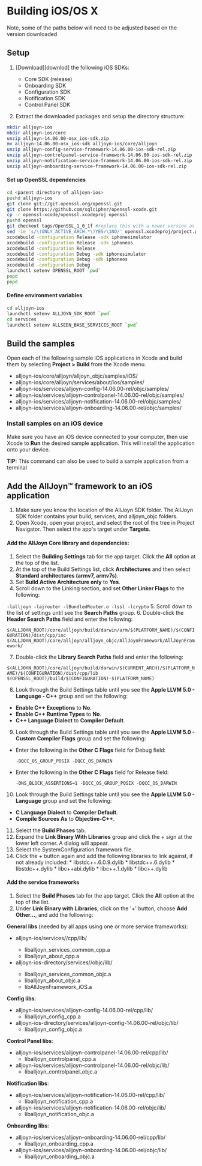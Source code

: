 # Building iOS/OS X

Note, some of the paths below will need to be adjusted based on the version downloaded

## Setup

1. [Download][downlod] the following iOS SDKs:
     * Core SDK (release)
     * Onboarding SDK
     * Configuration SDK
     * Notification SDK
     * Control Panel SDK

2. Extract the downloaded packages and setup the directory structure:

```sh
mkdir alljoyn-ios
mkdir alljoyn-ios/core
unzip alljoyn-14.06.00-osx_ios-sdk.zip
mv alljoyn-14.06.00-osx_ios-sdk alljoyn-ios/core/alljoyn
unzip alljoyn-config-service-framework-14.06.00-ios-sdk-rel.zip
unzip alljoyn-controlpanel-service-framework-14.06.00-ios-sdk-rel.zip
unzip alljoyn-notification-service-framework-14.06.00-ios-sdk-rel.zip
unzip alljoyn-onboarding-service-framework-14.06.00-ios-sdk-rel.zip
```

#### Set up OpenSSL dependencies

```sh
cd <parent directory of alljoyn-ios>
pushd alljoyn-ios
git clone git://git.openssl.org/openssl.git
git clone https://github.com/sqlcipher/openssl-xcode.git
cp -r openssl-xcode/openssl.xcodeproj openssl
pushd openssl
git checkout tags/OpenSSL_1_0_1f #replace this with a newer version as available
sed -ie 's/\(ONLY_ACTIVE_ARCH.*\)YES/\1NO/' openssl.xcodeproj/project.pbxproj
xcodebuild -configuration Release -sdk iphonesimulator
xcodebuild -configuration Release -sdk iphoneos
xcodebuild -configuration Release
xcodebuild -configuration Debug -sdk iphonesimulator
xcodebuild -configuration Debug -sdk iphoneos
xcodebuild -configuration Debug
launchctl setenv OPENSSL_ROOT `pwd`
popd
popd
```

#### Define environment variables

```sh
cd alljoyn-ios
launchctl setenv ALLJOYN_SDK_ROOT `pwd`
cd services
launchctl setenv ALLSEEN_BASE_SERVICES_ROOT `pwd`
```

## Build the samples
Open each of the following sample iOS applications in Xcode and build
them by selecting __Project > Build__ from the Xcode menu.

* alljoyn-ios/core/alljoyn/alljoyn_objc/samples/iOS/
* alljoyn-ios/core/alljoyn/services/about/ios/samples/
* alljoyn-ios/services/alljoyn-config-14.06.00-rel/objc/samples/
* alljoyn-ios/services/alljoyn-controlpanel-14.06.00-rel/objc/samples/
* alljoyn-ios/services/alljoyn-notification-14.06.00-rel/objc/samples/
* alljoyn-ios/services/alljoyn-onboarding-14.06.00-rel/objc/samples/

### Install samples on an iOS device
Make sure you have an iOS device connected to your computer, then use
Xcode to __Run__ the desired sample application. This will install
the application onto your device.

**TIP:** This command can also be used to build a sample application from a terminal

<!-- QUESTION FOR WAYNE: Need to insert command -->
<!-- TODO - insert scons command here -->

## Add the AllJoyn&trade; framework to an iOS application

1. Make sure you know the location of the AllJoyn SDK folder.
The AllJoyn SDK folder contains your build, services, and alljoyn_objc folders.
2. Open Xcode, open your project, and select the root of the tree in
Project Navigator. Then select the app's target under __Targets__.

#### Add the AllJoyn Core library and dependencies:

1. Select the __Building Settings__ tab for the app target. Click the __All__ option at the top of the list.
2. At the top of the Build Settings list, click __Architectures__ and then select __Standard architectures (armv7, armv7s)__.
3. Set __Build Active Architecture only__ to __Yes__.
4. Scroll down to the Linking section, and set __Other Linker Flags__ to the following:

  `-lalljoyn -lajrouter -lBundledRouter.o -lssl -lcrypto`
5. Scroll down to the list of settings until see the __Search Paths__ group.
6. Double-click the __Header Search Paths__ field and enter the following:

  `$(ALLJOYN_ROOT)/core/alljoyn/build/darwin/arm/$(PLATFORM_NAME)/$(CONFIGURATION)/dist/cpp/inc`
  `$(ALLJOYN_ROOT)/core/alljoyn/alljoyn_objc/AllJoynFramework/AllJoynFramework/`

7.  Double-click the __Library Search Paths__ field and enter the following:

  `$(ALLJOYN_ROOT)/core/alljoyn/build/darwin/$(CURRENT_ARCH)/$(PLATFORM_NAME)/$(CONFIGURATION)/dist/cpp/lib`
  `$(OPENSSL_ROOT)/build/$(CONFIGURATION)-$(PLATFORM_NAME)`

8.  Look through the Build Settings table until you see the __Apple LLVM 5.0 - Language - C++__ group and set the following:
  * __Enable C++ Exceptions__ to __No__.
  * __Enable C++ Runtime Types__ to __No__.
  *	__C++ Language Dialect__ to __Compiler Default__.

9.  Look through the Build Settings table until you see the __Apple LLVM 5.0 - Custom
Compiler Flags__ group and set the following:
  * Enter the following in the __Other C Flags__ field for Debug field:

      `-DQCC_OS_GROUP_POSIX -DQCC_OS_DARWIN`

  * Enter the following in the __Other C Flags__ field for Release field:

      `-DNS_BLOCK_ASSERTIONS=1 -DQCC_OS_GROUP_POSIX -DQCC_OS_DARWIN`

10.  Look through the Build Settings table until you see the __Apple LLVM 5.0 - Language__ group and set the following:
  * __C Language Dialect__ to __Compiler Default__.
  * __Compile Sources As__ to __Objective-C++__.
11.  Select the __Build Phases__ tab.
12.  Expand the __Link Binary With Libraries__ group and click the + sign at the lower left corner. A dialog will appear.
  1. Select the SystemConfiguration.framework file.
  2.  Click the + button again and add the following libraries to link against, if not already included:
    * libstdc++.6.0.9.dylib
    * libstdc++.6.dylib
    * libstdc++.dylib
    * libc++abi.dylib
    * libc++.1.dylib
    * libc++.dylib

#### Add the service frameworks
1. Select the __Build Phases__ tab for the app target. Click the __All__ option at the top of the list.
2. Under __Link Binary with Libraries__, click on the '+' button, choose __Add Other...__, and add the following:

  __General libs__ (needed by all apps using one or more service frameworks):
  * alljoyn-ios/services/<alljoyn-service-framework>/cpp/lib/
    * liballjoyn_services_common_cpp.a
    * liballjoyn_about_cpp.a
  * alljoyn-ios-directory/services/<alljoyn-service-framework>/objc/lib/
    * liballjoyn_services_common_objc.a
    * liballjoyn_about_objc.a
    * libAllJoynFramework_iOS.a

  __Config libs__:
  * alljoyn-ios/services/alljoyn-config-14.06.00-rel/cpp/lib/
    * liballjoyn_config_cpp.a
  * alljoyn-ios-directory/services/alljoyn-config-14.06.00-rel/objc/lib/
    * liballjoyn_config_objc.a

  __Control Panel libs__:
  * alljoyn-ios/services/alljoyn-controlpanel-14.06.00-rel/cpp/lib/
    * liballjoyn_controlpanel_cpp.a
  * alljoyn-ios/services/alljoyn-controlpanel-14.06.00-rel/objc/lib/
    * liballjoyn_controlpanel_objc.a

  __Notification libs__:
  * alljoyn-ios/services/alljoyn-notification-14.06.00-rel/cpp/lib/
    * liballjoyn_notification_cpp.a
  * alljoyn-ios/services/alljoyn-notification-14.06.00-rel/objc/lib/
    * liballjoyn_notification_objc.a

  __Onboarding libs__:
  * alljoyn-ios/services/alljoyn-onboarding-14.06.00-rel/cpp/lib/
    * liballjoyn_onboarding_cpp.a
  * alljoyn-ios/services/alljoyn-onboarding-14.06.00-rel/objc/lib/
    * liballjoyn_onboarding_objc.a

[download]: https://allseenalliance.org/framework/download
